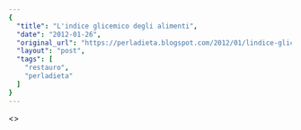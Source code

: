 ```yaml
---
{
  "title": "L'indice glicemico degli alimenti",
  "date": "2012-01-26",
  "original_url": "https://perladieta.blogspot.com/2012/01/lindice-glicemico-dei-carboidrati.html",
  "layout": "post",
  "tags": [
    "restauro",
    "perladieta"
  ]
}
---
```


<>
